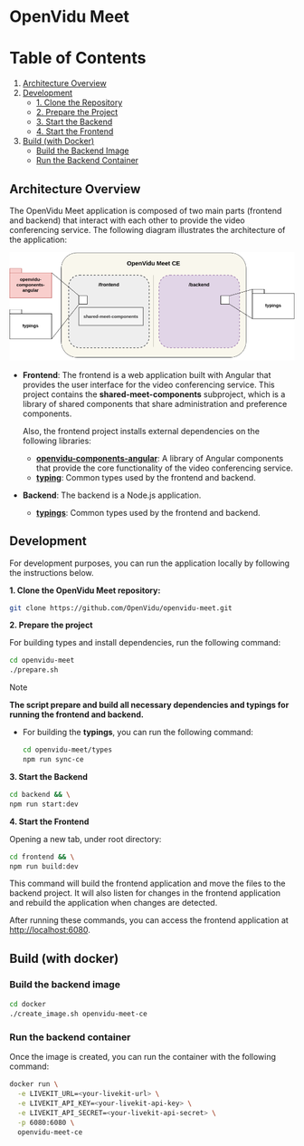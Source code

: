 # OpenVidu Meet

# Table of Contents

1. [Architecture Overview](#architecture-overview)
2. [Development](#development)
   - [1. Clone the Repository](#1-clone-the-openvidu-meet-repository)
   - [2. Prepare the Project](#2-prepare-the-project)
   - [3. Start the Backend](#3-start-the-backend)
   - [4. Start the Frontend](#4-start-the-frontend)
3. [Build (with Docker)](#build-with-docker)
   - [Build the Backend Image](#build-the-backend-image)
   - [Run the Backend Container](#run-the-backend-container)




## Architecture Overview

The OpenVidu Meet application is composed of two main parts (frontend and backend) that interact with each other to provide the video conferencing service. The following diagram illustrates the architecture of the application:

[![OpenVidu Meet CE Architecture Overview](docs/openvidu-meet-ce-architecture.png)](/docs/openvidu-meet-ce-architecture.png)

- **Frontend**: The frontend is a web application built with Angular that provides the user interface for the video conferencing service. This project contains the **shared-meet-components** subproject, which is a library of shared components that share administration and preference components.

  Also, the frontend project installs external dependencies on the following libraries:

  - [**openvidu-components-angular**](https://github.com/OpenVidu/openvidu/tree/master/openvidu-components-angular): A library of Angular components that provide the core functionality of the video conferencing service.
  - [**typing**](./types/): Common types used by the frontend and backend.

- **Backend**: The backend is a Node.js application.
  - [**typings**](./types/): Common types used by the frontend and backend.

## Development

For development purposes, you can run the application locally by following the instructions below.

**1. Clone the OpenVidu Meet repository:**

```bash
git clone https://github.com/OpenVidu/openvidu-meet.git
```

**2. Prepare the project**

For building types and install dependencies, run the following command:

```bash
cd openvidu-meet
./prepare.sh
```

> [!NOTE]
> **The script prepare and build all necessary dependencies and typings for running the frontend and backend.**
>
>
> - For building the **typings**, you can run the following command:
>
>   ```bash
>   cd openvidu-meet/types
>   npm run sync-ce
>   ```

**3. Start the Backend**


```bash
cd backend && \
npm run start:dev
```

**4. Start the Frontend**

Opening a new tab, under root directory:

```bash
cd frontend && \
npm run build:dev
```
This command will build the frontend application and move the files to the backend project. It will also listen for changes in the frontend application and rebuild the application when changes are detected.

After running these commands, you can access the frontend application at [http://localhost:6080](http://localhost:6080).


## Build (with docker)

### Build the backend image

```bash
cd docker
./create_image.sh openvidu-meet-ce
```

### Run the backend container

Once the image is created, you can run the container with the following command:

```bash
docker run \
  -e LIVEKIT_URL=<your-livekit-url> \
  -e LIVEKIT_API_KEY=<your-livekit-api-key> \
  -e LIVEKIT_API_SECRET=<your-livekit-api-secret> \
  -p 6080:6080 \
  openvidu-meet-ce
```
